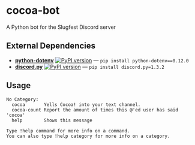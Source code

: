 # cocoa-bot
A Python bot for the Slugfest Discord server

## External Dependencies
* [**python-dotenv**](https://pypi.org/project/python-dotenv) [![PyPI version](https://badge.fury.io/py/python-dotenv.svg)](https://badge.fury.io/py/python-dotenv) — `pip install python-dotenv==0.12.0`
* [**discord.py**](https://pypi.org/project/discord.py) [![PyPI version](https://badge.fury.io/py/discord.py.svg)](https://badge.fury.io/py/discord.py) — `pip install discord.py=1.3.2`

## Usage
```
No Category:
  cocoa       Yells Cocoa! into your text channel.
  cocoa-count Report the amount of times this @'ed user has said 'cocoa'
  help        Shows this message

Type !help command for more info on a command.
You can also type !help category for more info on a category.
```